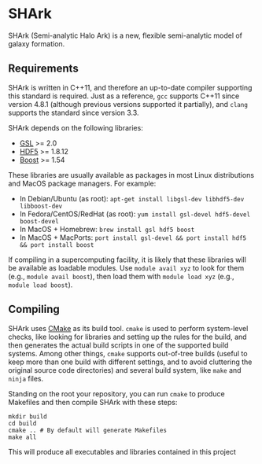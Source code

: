 # SHArk

SHArk (Semi-analytic Halo Ark)
is a new, flexible semi-analytic model of galaxy formation.

## Requirements

SHArk is written in C++11,
and therefore an up-to-date compiler supporting this standard is required.
Just as a reference, `gcc` supports C++11 since version 4.8.1
(although previous versions supported it partially),
and `clang` supports the standard since version 3.3.

SHArk depends on the following libraries:

 * [GSL](https://www.gnu.org/software/gsl/) >= 2.0
 * [HDF5](https://support.hdfgroup.org/HDF5/) >= 1.8.12
 * [Boost](http://www.boost.org/) >= 1.54

These libraries are usually available as packages
in most Linux distributions and MacOS package managers.
For example:

* In Debian/Ubuntu (as root): `apt-get install libgsl-dev libhdf5-dev libboost-dev`
* In Fedora/CentOS/RedHat (as root): `yum install gsl-devel hdf5-devel boost-devel`
* In MacOS + Homebrew: `brew install gsl hdf5 boost`
* In MacOS + MacPorts: `port install gsl-devel && port install hdf5 && port install boost`

If compiling in a supercomputing facility,
it is likely that these libraries will be available as loadable modules.
Use `module avail xyz` to look for them (e.g., `module avail boost`),
then load them with `module load xyz` (e.g., `module load boost`).

## Compiling

SHArk uses [CMake](https://cmake.org/) as its build tool.
`cmake` is used to perform system-level checks,
like looking for libraries and setting up the rules for the build,
and then generates the actual build scripts
in one of the supported build systems.
Among other things, `cmake` supports out-of-tree builds
(useful to keep more than one build with different settings,
and to avoid cluttering the original source code directories)
and several build system, like `make` and `ninja` files.

Standing on the root your repository,
you can run `cmake`  to produce Makefiles
and then compile SHArk with these steps:

```
mkdir build
cd build
cmake .. # By default will generate Makefiles
make all
```

This will produce all executables and libraries
contained in this project
